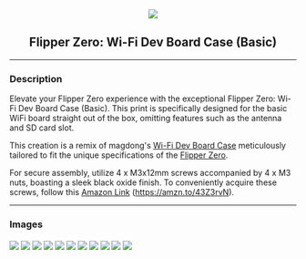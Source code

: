 <div align="center">
  <img align="center" src="../.github/images/3d.png" />
  <h2 align="center">Flipper Zero: Wi-Fi Dev Board Case (Basic)</h2>
</div>

---

### Description

Elevate your Flipper Zero experience with the exceptional Flipper Zero: Wi-Fi Dev Board Case (Basic). This print is specifically designed for the basic WiFi board straight out of the box, omitting features such as the antenna and SD card slot.

This creation is a remix of magdong's [Wi-Fi Dev Board Case][link-wifi-case] meticulously tailored to fit the unique specifications of the [Flipper Zero][link-flipper-zero].

For secure assembly, utilize 4 x M3x12mm screws accompanied by 4 x M3 nuts, boasting a sleek black oxide finish. To conveniently acquire these screws, follow this [Amazon Link][link-amazon-parts] (https://amzn.to/43Z3rvN).

---

### Images

<img align="center" src="images/preview_01.png" />
<img align="center" src="images/preview_02.png" />
<img align="center" src="images/preview_03.png" />
<img align="center" src="images/preview_04.png" />
<img align="center" src="images/preview_05.png" />
<img align="center" src="images/preview_06.png" />
<img align="center" src="images/preview_07.png" />
<img align="center" src="images/preview_08.png" />
<img align="center" src="images/preview_09.png" />
<img align="center" src="images/preview_10.png" />
<img align="center" src="images/preview_11.png" />

<!-- LINKS -->

[link-amazon-parts]: https://amzn.to/43Z3rvN
[link-flipper-zero]: https://flipperzero.one/
[link-wifi-case]: https://www.thingiverse.com/thing:5564906
